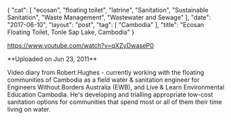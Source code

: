 {
   "cat": [
      "ecosan",
      "floating toilet",
      "latrine",
      "Sanitation",
      "Sustainable Sanitation",
      "Waste Management",
      "Wastewater and Sewage"
   ],
   "date": "2017-06-10",
   "layout": "post",
   "tag": [
      "Cambodia"
   ],
   "title": "Ecosan Floating Toilet, Tonle Sap Lake, Cambodia"
}

https://www.youtube.com/watch?v=qXZyDwaseP0
<div id="watch-uploader-info">**Uploaded on Jun 23, 2011**</div>
<div id="watch-description-text" class="">

Video diary from Robert Hughes - currently working with the floating communities of Cambodia as a field water & sanitation engineer for Engineers Without Borders Australia (EWB), and Live & Learn Environmental Education Cambodia. He's developing and trialling appropriate low-cost sanitation options for communities that spend most or all of them their time living on water.

</div>